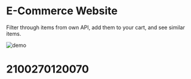 E-Commerce Website
===

Filter through items from own API, add them to your cart, and see similar items.

![demo](ecommerce.gif)
# 2100270120070
